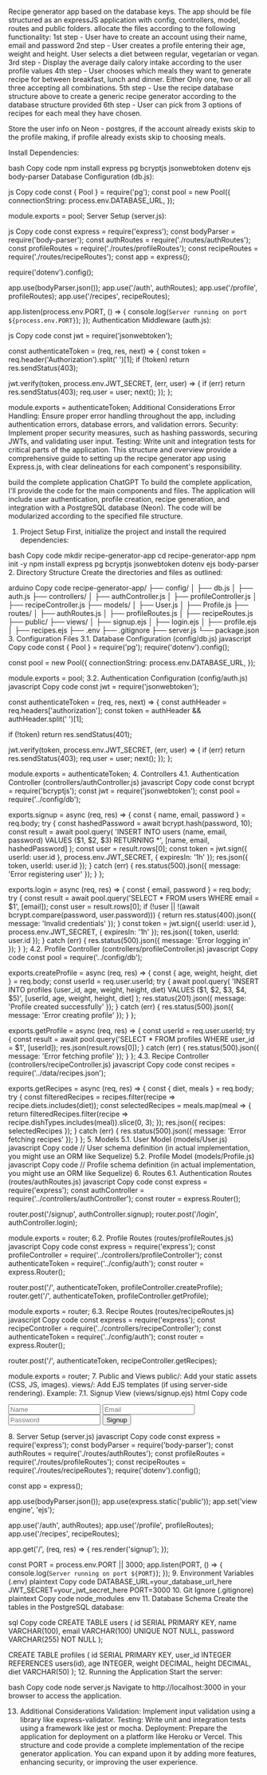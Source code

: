 Recipe generator app based on the database keys. The app should be file structured as an expressJS application with config, controllers, model, routes and public folders.
allocate the files according to the following functionality:
1st step - User have to create an account using their name, email and password
2nd step - User creates a profile entering their age, weight and height. User selects a diet between regular, vegetarian or vegan.
3rd step - Display the average daily calory intake according to the user profile values 
4th step - User chooses which meals they want to generate recipe for between breakfast, lunch and dinner. Either Only one, two or all three accepting all combinations.
5th step - Use the recipe database structure above to create a generic recipe generator according to the database structure provided
6th step - User can pick from 3 options of recipes for each meal they have chosen.

Store the user info on Neon - postgres, if the account already exists skip to the profile making, if profile already exists skip to choosing meals. 

Install Dependencies:

bash
Copy code
npm install express pg bcryptjs jsonwebtoken dotenv ejs body-parser
Database Configuration (db.js):

js
Copy code
const { Pool } = require('pg');
const pool = new Pool({
  connectionString: process.env.DATABASE_URL,
});

module.exports = pool;
Server Setup (server.js):

js
Copy code
const express = require('express');
const bodyParser = require('body-parser');
const authRoutes = require('./routes/authRoutes');
const profileRoutes = require('./routes/profileRoutes');
const recipeRoutes = require('./routes/recipeRoutes');
const app = express();

require('dotenv').config();

app.use(bodyParser.json());
app.use('/auth', authRoutes);
app.use('/profile', profileRoutes);
app.use('/recipes', recipeRoutes);

app.listen(process.env.PORT, () => {
  console.log(`Server running on port ${process.env.PORT}`);
});
Authentication Middleware (auth.js):

js
Copy code
const jwt = require('jsonwebtoken');

const authenticateToken = (req, res, next) => {
  const token = req.header('Authorization').split(' ')[1];
  if (!token) return res.sendStatus(403);

  jwt.verify(token, process.env.JWT_SECRET, (err, user) => {
    if (err) return res.sendStatus(403);
    req.user = user;
    next();
  });
};

module.exports = authenticateToken;
Additional Considerations
Error Handling: Ensure proper error handling throughout the app, including authentication errors, database errors, and validation errors.
Security: Implement proper security measures, such as hashing passwords, securing JWTs, and validating user input.
Testing: Write unit and integration tests for critical parts of the application.
This structure and overview provide a comprehensive guide to setting up the recipe generator app using Express.js, with clear delineations for each component's responsibility.


build the complete application
ChatGPT
To build the complete application, I'll provide the code for the main components and files. The application will include user authentication, profile creation, recipe generation, and integration with a PostgreSQL database (Neon). The code will be modularized according to the specified file structure.

1. Project Setup
First, initialize the project and install the required dependencies:

bash
Copy code
mkdir recipe-generator-app
cd recipe-generator-app
npm init -y
npm install express pg bcryptjs jsonwebtoken dotenv ejs body-parser
2. Directory Structure
Create the directories and files as outlined:

arduino
Copy code
recipe-generator-app/
├── config/
│   ├── db.js
│   ├── auth.js
├── controllers/
│   ├── authController.js
│   ├── profileController.js
│   ├── recipeController.js
├── models/
│   ├── User.js
│   ├── Profile.js
├── routes/
│   ├── authRoutes.js
│   ├── profileRoutes.js
│   ├── recipeRoutes.js
├── public/
├── views/
│   ├── signup.ejs
│   ├── login.ejs
│   ├── profile.ejs
│   ├── recipes.ejs
├── .env
├── .gitignore
├── server.js
└── package.json
3. Configuration Files
3.1. Database Configuration (config/db.js)
javascript
Copy code
const { Pool } = require('pg');
require('dotenv').config();

const pool = new Pool({
  connectionString: process.env.DATABASE_URL,
});

module.exports = pool;
3.2. Authentication Configuration (config/auth.js)
javascript
Copy code
const jwt = require('jsonwebtoken');

const authenticateToken = (req, res, next) => {
  const authHeader = req.headers['authorization'];
  const token = authHeader && authHeader.split(' ')[1];

  if (!token) return res.sendStatus(401);

  jwt.verify(token, process.env.JWT_SECRET, (err, user) => {
    if (err) return res.sendStatus(403);
    req.user = user;
    next();
  });
};

module.exports = authenticateToken;
4. Controllers
4.1. Authentication Controller (controllers/authController.js)
javascript
Copy code
const bcrypt = require('bcryptjs');
const jwt = require('jsonwebtoken');
const pool = require('../config/db');

exports.signup = async (req, res) => {
  const { name, email, password } = req.body;
  try {
    const hashedPassword = await bcrypt.hash(password, 10);
    const result = await pool.query(
      'INSERT INTO users (name, email, password) VALUES ($1, $2, $3) RETURNING *',
      [name, email, hashedPassword]
    );
    const user = result.rows[0];
    const token = jwt.sign({ userId: user.id }, process.env.JWT_SECRET, { expiresIn: '1h' });
    res.json({ token, userId: user.id });
  } catch (err) {
    res.status(500).json({ message: 'Error registering user' });
  }
};

exports.login = async (req, res) => {
  const { email, password } = req.body;
  try {
    const result = await pool.query('SELECT * FROM users WHERE email = $1', [email]);
    const user = result.rows[0];
    if (!user || !(await bcrypt.compare(password, user.password))) {
      return res.status(400).json({ message: 'Invalid credentials' });
    }
    const token = jwt.sign({ userId: user.id }, process.env.JWT_SECRET, { expiresIn: '1h' });
    res.json({ token, userId: user.id });
  } catch (err) {
    res.status(500).json({ message: 'Error logging in' });
  }
};
4.2. Profile Controller (controllers/profileController.js)
javascript
Copy code
const pool = require('../config/db');

exports.createProfile = async (req, res) => {
  const { age, weight, height, diet } = req.body;
  const userId = req.user.userId;
  try {
    await pool.query(
      'INSERT INTO profiles (user_id, age, weight, height, diet) VALUES ($1, $2, $3, $4, $5)',
      [userId, age, weight, height, diet]
    );
    res.status(201).json({ message: 'Profile created successfully' });
  } catch (err) {
    res.status(500).json({ message: 'Error creating profile' });
  }
};

exports.getProfile = async (req, res) => {
  const userId = req.user.userId;
  try {
    const result = await pool.query('SELECT * FROM profiles WHERE user_id = $1', [userId]);
    res.json(result.rows[0]);
  } catch (err) {
    res.status(500).json({ message: 'Error fetching profile' });
  }
};
4.3. Recipe Controller (controllers/recipeController.js)
javascript
Copy code
const recipes = require('../data/recipes.json');

exports.getRecipes = async (req, res) => {
  const { diet, meals } = req.body;
  try {
    const filteredRecipes = recipes.filter(recipe => recipe.diets.includes(diet));
    const selectedRecipes = meals.map(meal => {
      return filteredRecipes.filter(recipe => recipe.dishTypes.includes(meal)).slice(0, 3);
    });
    res.json({ recipes: selectedRecipes });
  } catch (err) {
    res.status(500).json({ message: 'Error fetching recipes' });
  }
};
5. Models
5.1. User Model (models/User.js)
javascript
Copy code
// User schema definition (in actual implementation, you might use an ORM like Sequelize)
5.2. Profile Model (models/Profile.js)
javascript
Copy code
// Profile schema definition (in actual implementation, you might use an ORM like Sequelize)
6. Routes
6.1. Authentication Routes (routes/authRoutes.js)
javascript
Copy code
const express = require('express');
const authController = require('../controllers/authController');
const router = express.Router();

router.post('/signup', authController.signup);
router.post('/login', authController.login);

module.exports = router;
6.2. Profile Routes (routes/profileRoutes.js)
javascript
Copy code
const express = require('express');
const profileController = require('../controllers/profileController');
const authenticateToken = require('../config/auth');
const router = express.Router();

router.post('/', authenticateToken, profileController.createProfile);
router.get('/', authenticateToken, profileController.getProfile);

module.exports = router;
6.3. Recipe Routes (routes/recipeRoutes.js)
javascript
Copy code
const express = require('express');
const recipeController = require('../controllers/recipeController');
const authenticateToken = require('../config/auth');
const router = express.Router();

router.post('/', authenticateToken, recipeController.getRecipes);

module.exports = router;
7. Public and Views
public/: Add your static assets (CSS, JS, images).
views/: Add EJS templates (if using server-side rendering). Example:
7.1. Signup View (views/signup.ejs)
html
Copy code
<!DOCTYPE html>
<html lang="en">
<head>
  <meta charset="UTF-8">
  <meta name="viewport" content="width=device-width, initial-scale=1.0">
  <title>Signup</title>
</head>
<body>
  <form action="/auth/signup" method="post">
    <input type="text" name="name" placeholder="Name" required>
    <input type="email" name="email" placeholder="Email" required>
    <input type="password" name="password" placeholder="Password" required>
    <button type="submit">Signup</button>
  </form>
</body>
</html>
8. Server Setup (server.js)
javascript
Copy code
const express = require('express');
const bodyParser = require('body-parser');
const authRoutes = require('./routes/authRoutes');
const profileRoutes = require('./routes/profileRoutes');
const recipeRoutes = require('./routes/recipeRoutes');
require('dotenv').config();

const app = express();

app.use(bodyParser.json());
app.use(express.static('public'));
app.set('view engine', 'ejs');

app.use('/auth', authRoutes);
app.use('/profile', profileRoutes);
app.use('/recipes', recipeRoutes);

app.get('/', (req, res) => {
  res.render('signup');
});

const PORT = process.env.PORT || 3000;
app.listen(PORT, () => {
  console.log(`Server running on port ${PORT}`);
});
9. Environment Variables (.env)
plaintext
Copy code
DATABASE_URL=your_database_url_here
JWT_SECRET=your_jwt_secret_here
PORT=3000
10. Git Ignore (.gitignore)
plaintext
Copy code
node_modules
.env
11. Database Schema
Create the tables in the PostgreSQL database:

sql
Copy code
CREATE TABLE users (
  id SERIAL PRIMARY KEY,
  name VARCHAR(100),
  email VARCHAR(100) UNIQUE NOT NULL,
  password VARCHAR(255) NOT NULL
);

CREATE TABLE profiles (
  id SERIAL PRIMARY KEY,
  user_id INTEGER REFERENCES users(id),
  age INTEGER,
  weight DECIMAL,
  height DECIMAL,
  diet VARCHAR(50)
);
12. Running the Application
Start the server:

bash
Copy code
node server.js
Navigate to http://localhost:3000 in your browser to access the application.

13. Additional Considerations
Validation: Implement input validation using a library like express-validator.
Testing: Write unit and integration tests using a framework like jest or mocha.
Deployment: Prepare the application for deployment on a platform like Heroku or Vercel.
This structure and code provide a complete implementation of the recipe generator application. You can expand upon it by adding more features, enhancing security, or improving the user experience.








